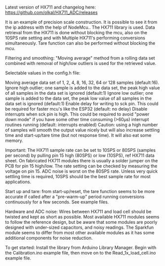 
Latest version of HX711 and changelog here: https://github.com/olkal/HX711_ADC/releases

It is an example of precision scale construction. It is possible to see it from the ip address with the help of NodeMcu.. The HX711 library is used. Data retrieval from the HX711 is done without blocking the mcu, also on the 10SPS rate setting and with Multiple HX711's performing conversions simultaneously. Tare function can also be performed without blocking the mcu.

Filtering and smoothing: "Moving average" method from a rolling data set combined with removal of high/low outliers is used for the retrieved value.

Selectable values in the config.h file:

Moving average data set of 1, 2, 4, 8, 16, 32, 64 or 128 samples (default:16).
Ignore high outlier; one sample is added to the data set, the peak high value of all samples in the data set is ignored (default:1)
Ignore low outlier; one sample is added to the data set, the peak low value of all samples in the data set is ignored (default:1)
Enable delay for writing to sck pin. This could be required for faster mcu's like the ESP32 (default: no delay)
Disable interrupts when sck pin is high. This could be required to avoid "power down mode" if you have some other time consuming (>60µs) interrupt routines running (default: interrupts enabled)
Caution: using a high number of samples will smooth the output value nicely but will also increase settling time and start-up/tare time (but not response time). It will also eat some memory.

Important: The HX711 sample rate can be set to 10SPS or 80SPS (samples per second) by pulling pin 15 high (80SPS) or low (10SPS), ref HX711 data sheet. On fabricated HX711 modules there is usually a solder jumper on the PCB for pin 15 high/low. The rate setting can be checked by measuring the voltage on pin 15. ADC noise is worst on the 80SPS rate. Unless very quick settling time is required, 10SPS should be the best sample rate for most applications.

Start up and tare: from start-up/reset, the tare function seems to be more accurate if called after a "pre-warm-up" period running conversions continuously for a few seconds. See example files.

Hardware and ADC noise: Wires between HX711 and load cell should be twisted and kept as short as possible. Most available HX711 modules seems to follow the reference design, but be aware that some modules are poorly designed with under-sized capacitors, and noisy readings. The Sparkfun module seems to differ from most other available modules as it has some additional components for noise reduction.

To get started: Install the library from Arduino Library Manager. Begin with the Calibration.ino example file, then move on to the Read_1x_load_cell.ino example file.




